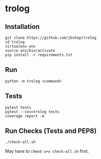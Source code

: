 # trolog

## Installation

```
git clone https://github.com/jbshep/trolog
cd trolog
virtualenv env
source env/bin/activate
pip install -r requirements.txt
```

## Run

`python -m trolog <command>`

## Tests

```
pytest tests
pytest --cov=trolog tests
coverage report -m
```

## Run Checks (Tests and PEP8)

```
./check-all.sh
```

May have to `chmod u+x check-all.sh` first.
